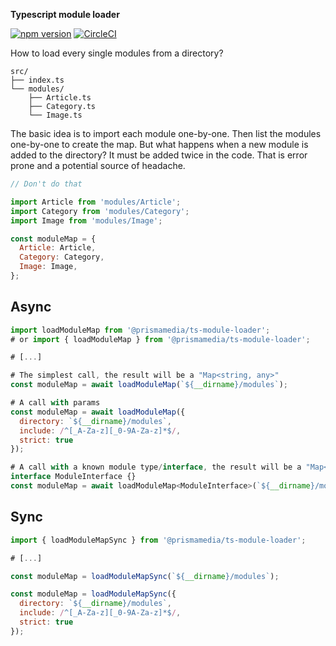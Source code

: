 **Typescript module loader**

[![npm version](https://badge.fury.io/js/%40prismamedia%2Fts-module-loader.svg)](https://badge.fury.io/js/%40prismamedia%2Fts-module-loader) [![CircleCI](https://circleci.com/gh/prismamedia/ts-module-loader/tree/master.svg?style=svg)](https://circleci.com/gh/prismamedia/ts-module-loader/tree/master)

How to load every single modules from a directory?

```
src/
├── index.ts
└── modules/
    ├── Article.ts
    ├── Category.ts
    └── Image.ts
```

The basic idea is to import each module one-by-one. Then list the modules one-by-one to create the map. But what happens when a new module is added to the directory? It must be added twice in the code. That is error prone and a potential source of headache.

```js
// Don't do that

import Article from 'modules/Article';
import Category from 'modules/Category';
import Image from 'modules/Image';

const moduleMap = {
  Article: Article,
  Category: Category,
  Image: Image,
};
```

## Async

```js
import loadModuleMap from '@prismamedia/ts-module-loader';
# or import { loadModuleMap } from '@prismamedia/ts-module-loader';

# [...]

# The simplest call, the result will be a "Map<string, any>"
const moduleMap = await loadModuleMap(`${__dirname}/modules`);

# A call with params
const moduleMap = await loadModuleMap({
  directory: `${__dirname}/modules`,
  include: /^[_A-Za-z][_0-9A-Za-z]*$/,
  strict: true
});

# A call with a known module type/interface, the result will be a "Map<string, ModuleInterface>"
interface ModuleInterface {}
const moduleMap = await loadModuleMap<ModuleInterface>(`${__dirname}/modules`);
```

## Sync

```js
import { loadModuleMapSync } from '@prismamedia/ts-module-loader';

# [...]

const moduleMap = loadModuleMapSync(`${__dirname}/modules`);

const moduleMap = loadModuleMapSync({
  directory: `${__dirname}/modules`,
  include: /^[_A-Za-z][_0-9A-Za-z]*$/,
  strict: true
});
```
